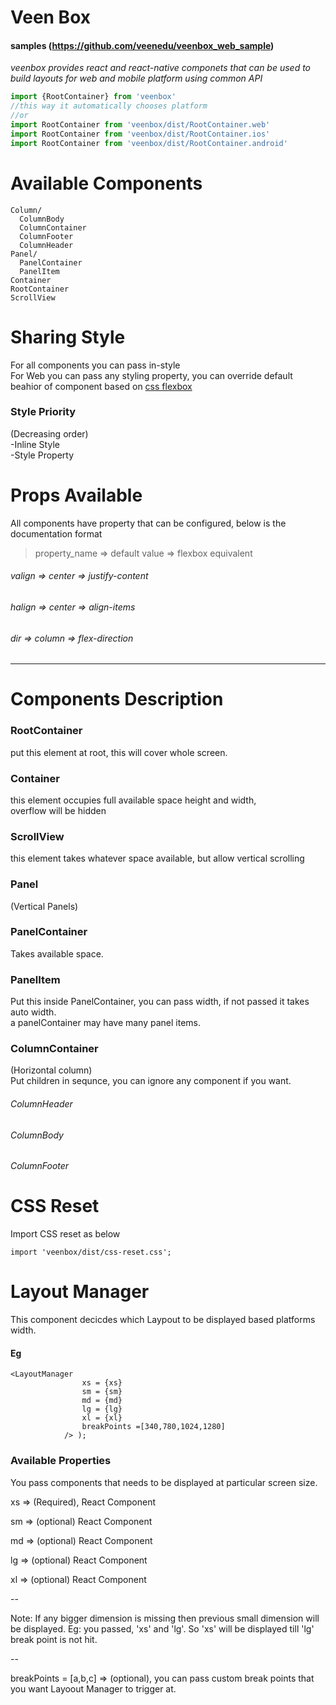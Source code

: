 # Veen Box

#### samples (https://github.com/veenedu/veenbox_web_sample)

*veenbox provides react and react-native componets that can be used to build layouts for web and mobile platform using common API*


```js
import {RootContainer} from 'veenbox'
//this way it automatically chooses platform
//or
import RootContainer from 'veenbox/dist/RootContainer.web'
import RootContainer from 'veenbox/dist/RootContainer.ios'
import RootContainer from 'veenbox/dist/RootContainer.android'
```
# Available Components

```
Column/
  ColumnBody
  ColumnContainer
  ColumnFooter
  ColumnHeader
Panel/
  PanelContainer
  PanelItem
Container
RootContainer
ScrollView
```

# Sharing Style

For all components you can pass in-style  
For Web you can pass any styling property, you can override default beahior of component based on [css flexbox](https://developer.mozilla.org/en-US/docs/Web/CSS/CSS_Flexible_Box_Layout/Using_CSS_flexible_boxes)

### Style Priority
(Decreasing order)  
-Inline Style    
-Style Property


# Props Available

All components have property that can be configured, below is the documentation format
> property_name => default value => flexbox equivalent


###### valign => center => justify-content
###### halign => center => align-items
###### dir => column  =>  flex-direction



---         

# Components Description

### RootContainer
put this element at root, this will cover whole screen.

### Container
this element occupies full available space height and width,   
overflow will be hidden

### ScrollView
this element takes whatever space available, but allow vertical scrolling

### Panel
(Vertical Panels)

### PanelContainer
Takes available space.

### PanelItem
Put this inside PanelContainer, you can pass width, if not passed it takes auto width.   
a panelContainer may have many panel items.

###  ColumnContainer
(Horizontal column)   
Put children in sequnce, you can ignore any component if you want.
###### ColumnHeader
###### ColumnBody
###### ColumnFooter


# CSS Reset

Import CSS reset as below

`import 'veenbox/dist/css-reset.css';`

# Layout Manager
This component decicdes which Laypout to be displayed based platforms width.

#### Eg
```
<LayoutManager
              	xs = {xs}
              	sm = {sm}
              	md = {md}
              	lg = {lg}
              	xl = {xl}
              	breakPoints =[340,780,1024,1280]
            /> );

```
### Available Properties
You pass components that needs to be displayed at particular screen size.

xs => (Required), React Component

sm => (optional) React Component

md => (optional) React Component

lg => (optional) React Component

xl => (optional) React Component

--

Note: If any bigger dimension is missing then previous small dimension will be displayed.
Eg: you passed, 'xs' and 'lg'. So 'xs' will be displayed till 'lg' break point is not hit.

--

breakPoints = [a,b,c] => (optional), you can pass custom break points that you want Layoout Manager to trigger at.
